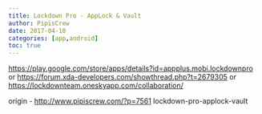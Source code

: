 ```yaml
---
title: Lockdown Pro - AppLock & Vault
author: PipisCrew
date: 2017-04-10
categories: [app,android]
toc: true
---
```


https://play.google.com/store/apps/details?id=appplus.mobi.lockdownpro
or
https://forum.xda-developers.com/showthread.php?t=2679305
or
https://lockdownteam.oneskyapp.com/collaboration/

origin - http://www.pipiscrew.com/?p=7561 lockdown-pro-applock-vault
